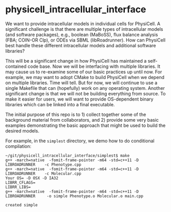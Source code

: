 # physicell_intracellular_interface

We want to provide intracellular models in individual cells for PhysiCell. A significant challenge is that there are multiple types of intracellular models (and software packages), e.g., boolean (MaBoSS), flux balance analysis (FBA; COIN-OR Clp), or ODEs via SBML (libRoadrunner). How can PhysiCell best handle these different intracellular models and additional software libraries?

This will be a significant change in how PhysiCell has maintained a self-contained code base. Now we will be interfacing with multiple libraries. It may cause us to re-examine some of our basic practices up until now. For example, we may want to adopt CMake to build PhysiCell when we depend on multiple libraries. Time will tell. But for now, we will continue to use a single Makefile that can (hopefully) work on any operating system. Another significant change is that we will not be building everything from source. To make it easier for users, we will want to provide OS-dependent binary libraries which can be linked into a final executable.

The initial purpose of this repo is to 1) collect together some of the background material from collaborators, and 2) provide some very basic examples demonstrating the basic approach that might be used to build the desired models.

For example, in the `simplest` directory, we demo how to do conditional compilation:
```
~/git/physicell_intracellular_interface/simplest$ make
g++ -march=native  -fomit-frame-pointer -m64 -std=c++11 -D LIBROADRUNNER    -c Phenotype.cpp
g++ -march=native  -fomit-frame-pointer -m64 -std=c++11 -D LIBROADRUNNER    -c Molecular.cpp
Your OS= -D OSX -D IA32
LIBRR_CFLAGS=
LIBRR_LIBS=
g++ -march=native  -fomit-frame-pointer -m64 -std=c++11 -D LIBROADRUNNER     -o simple Phenotype.o Molecular.o main.cpp 

created simple
```
